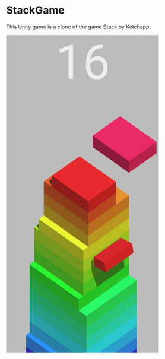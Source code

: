 # StackGame
This Unity game is a clone of the game Stack by Ketchapp.

!["img"](https://github.com/germaincasse/StackGame/blob/master/StackGame.png)
